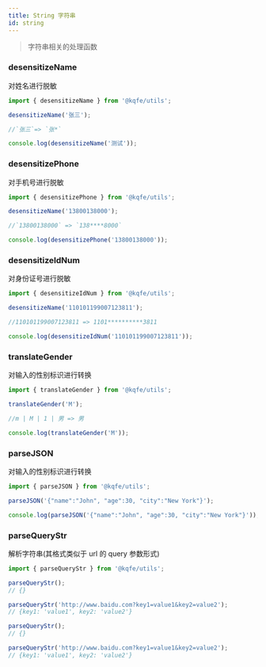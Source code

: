 ```yaml
---
title: String 字符串
id: string
---
```


> 字符串相关的处理函数

### desensitizeName

对姓名进行脱敏

```typescript
import { desensitizeName } from '@kqfe/utils';

desensitizeName('张三');

//`张三`=> `张*`
```

```typescript run
console.log(desensitizeName('测试'));
```

### desensitizePhone

对手机号进行脱敏

```typescript
import { desensitizePhone } from '@kqfe/utils';

desensitizeName('13800138000');

//`13800138000` => `138****8000`
```

```typescript run
console.log(desensitizePhone('13800138000'));
```

### desensitizeIdNum

对身份证号进行脱敏

```typescript
import { desensitizeIdNum } from '@kqfe/utils';

desensitizeName('110101199007123811');

//110101199007123811 => 1101**********3811
```

```typescript run
console.log(desensitizeIdNum('110101199007123811'));
```

### translateGender

对输入的性别标识进行转换

```typescript
import { translateGender } from '@kqfe/utils';

translateGender('M');

//m | M | 1 | 男 => 男
```

```typescript run
console.log(translateGender('M'));
```

### parseJSON

对输入的性别标识进行转换

```typescript
import { parseJSON } from '@kqfe/utils';

parseJSON('{"name":"John", "age":30, "city":"New York"}');
```

```typescript run
console.log(parseJSON('{"name":"John", "age":30, "city":"New York"}'));
```

### parseQueryStr

解析字符串(其格式类似于 url 的 query 参数形式)

```typescript
import { parseQueryStr } from '@kqfe/utils';

parseQueryStr();
// {}

parseQueryStr('http://www.baidu.com?key1=value1&key2=value2');
// {key1: 'value1', key2: 'value2'}
```

```typescript run
parseQueryStr();
// {}

parseQueryStr('http://www.baidu.com?key1=value1&key2=value2');
// {key1: 'value1', key2: 'value2'}
```
